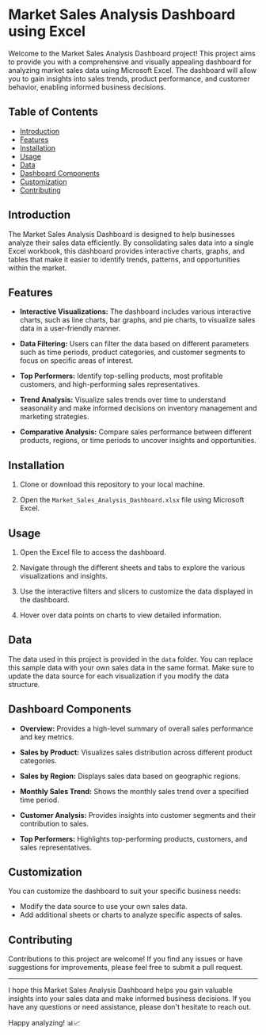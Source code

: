 # Market Sales Analysis Dashboard using Excel

Welcome to the Market Sales Analysis Dashboard project! This project aims to provide you with a comprehensive and visually appealing dashboard for analyzing market sales data using Microsoft Excel. The dashboard will allow you to gain insights into sales trends, product performance, and customer behavior, enabling informed business decisions.

## Table of Contents

- [Introduction](#introduction)
- [Features](#features)
- [Installation](#installation)
- [Usage](#usage)
- [Data](#data)
- [Dashboard Components](#dashboard-components)
- [Customization](#customization)
- [Contributing](#contributing)

## Introduction

The Market Sales Analysis Dashboard is designed to help businesses analyze their sales data efficiently. By consolidating sales data into a single Excel workbook, this dashboard provides interactive charts, graphs, and tables that make it easier to identify trends, patterns, and opportunities within the market.

## Features

- **Interactive Visualizations:** The dashboard includes various interactive charts, such as line charts, bar graphs, and pie charts, to visualize sales data in a user-friendly manner.

- **Data Filtering:** Users can filter the data based on different parameters such as time periods, product categories, and customer segments to focus on specific areas of interest.

- **Top Performers:** Identify top-selling products, most profitable customers, and high-performing sales representatives.

- **Trend Analysis:** Visualize sales trends over time to understand seasonality and make informed decisions on inventory management and marketing strategies.

- **Comparative Analysis:** Compare sales performance between different products, regions, or time periods to uncover insights and opportunities.

## Installation

1. Clone or download this repository to your local machine.

2. Open the `Market_Sales_Analysis_Dashboard.xlsx` file using Microsoft Excel.

## Usage

1. Open the Excel file to access the dashboard.

2. Navigate through the different sheets and tabs to explore the various visualizations and insights.

3. Use the interactive filters and slicers to customize the data displayed in the dashboard.

4. Hover over data points on charts to view detailed information.

## Data

The data used in this project is provided in the `data` folder. You can replace this sample data with your own sales data in the same format. Make sure to update the data source for each visualization if you modify the data structure.

## Dashboard Components

- **Overview:** Provides a high-level summary of overall sales performance and key metrics.

- **Sales by Product:** Visualizes sales distribution across different product categories.

- **Sales by Region:** Displays sales data based on geographic regions.

- **Monthly Sales Trend:** Shows the monthly sales trend over a specified time period.

- **Customer Analysis:** Provides insights into customer segments and their contribution to sales.

- **Top Performers:** Highlights top-performing products, customers, and sales representatives.

## Customization

You can customize the dashboard to suit your specific business needs:

- Modify the data source to use your own sales data.
- Add additional sheets or charts to analyze specific aspects of sales.

## Contributing

Contributions to this project are welcome! If you find any issues or have suggestions for improvements, please feel free to submit a pull request.



---

I hope this Market Sales Analysis Dashboard helps you gain valuable insights into your sales data and make informed business decisions. If you have any questions or need assistance, please don't hesitate to reach out.

Happy analyzing! 📊📈
